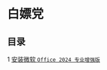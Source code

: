 # 白嫖党

## 目录

1 [安装微软 `Office 2024 专业增强版`](https://github.com/Skyler-May/FreeParty/tree/main/office%202024)
